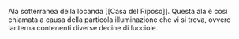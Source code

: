 Ala sotterranea della locanda [[Casa del Riposo]].
Questa ala è così chiamata a causa della particola illuminazione che vi si trova, ovvero lanterna contenenti diverse decine di lucciole.